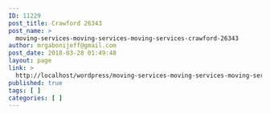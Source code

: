 ```yaml
---
ID: 11229
post_title: Crawford 26343
post_name: >
  moving-services-moving-services-moving-services-crawford-26343
author: mrgabonijeff@gmail.com
post_date: 2018-03-28 01:49:48
layout: page
link: >
  http://localhost/wordpress/moving-services-moving-services-moving-services-crawford-26343/
published: true
tags: [ ]
categories: [ ]
---
```


